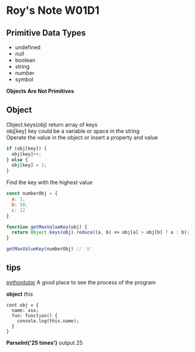 # Roy's Note W01D1

## Primitive Data Types  
- undefined
- null
- boolean
- string
- number
- symbol  

**Objects Are Not Primitives**

## Object

Object.keys(obj) return array of keys  
obj[key] key could be a variable or space in the string  
Operate the value in the object or insert a property and value
``` javascript
if (obj[key]) {
  obj[key]++;
} else {
  obj[key] = 1;
}
```
Find the key with the highest value
``` javascript
const numberObj = {
  a: 1,
  b: 50,
  c: 12
}

function getMaxValueKey(obj) {
  return Object.keys(obj).reduce((a, b) => obj[a] > obj[b] ? a : b);
}

getMaxValueKey(numberObj) // 'b'
```

## tips

[pythontutor](https://pythontutor.com/) A good place to see the process of the program

**object** *this*
```
cont obj = {
  name: xxx;
  fun: function() {
    console.log(this.name);
  }
}
``` 

**ParseInt('25 times')** output 25